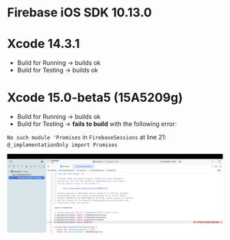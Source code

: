 # Firebase iOS SDK 10.13.0

# Xcode 14.3.1

- Build for Running -> builds ok
- Build for Testing -> builds ok

# Xcode 15.0-beta5 (15A5209g)

- Build for Running -> builds ok
- Build for Testing -> **fails to build** with the following error:

`No such module 'Promises` in `FirebaseSessions` at line 21: `@_implementationOnly import Promises`

![Xcode Screenshot](./docAssets/promises-error-2023-08-07.png)
